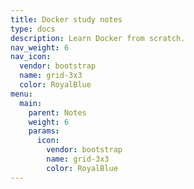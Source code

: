 ```yaml
---
title: Docker study notes
type: docs
description: Learn Docker from scratch.
nav_weight: 6
nav_icon:
  vendor: bootstrap
  name: grid-3x3
  color: RoyalBlue
menu:
  main:
    parent: Notes
    weight: 6
    params:
      icon:
        vendor: bootstrap
        name: grid-3x3
        color: RoyalBlue
---
```

